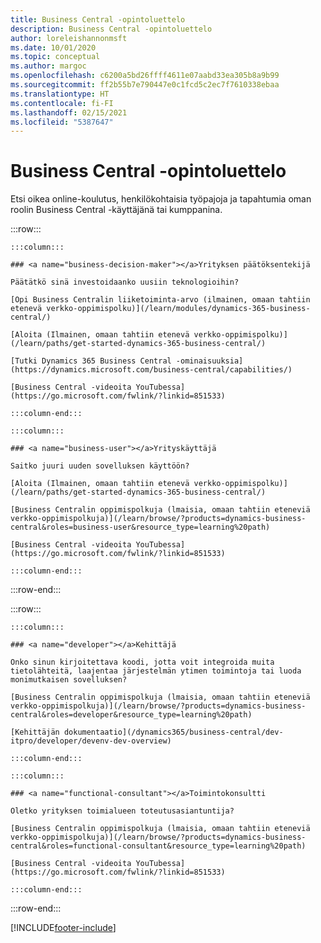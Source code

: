 ```yaml
---
title: Business Central -opintoluettelo
description: Business Central -opintoluettelo
author: loreleishannonmsft
ms.date: 10/01/2020
ms.topic: conceptual
ms.author: margoc
ms.openlocfilehash: c6200a5bd26ffff4611e07aabd33ea305b8a9b99
ms.sourcegitcommit: ff2b55b7e790447e0c1fcd5c2ec7f7610338ebaa
ms.translationtype: HT
ms.contentlocale: fi-FI
ms.lasthandoff: 02/15/2021
ms.locfileid: "5387647"
---
```

# <a name="business-central-learning-catalog"></a>Business Central -opintoluettelo

Etsi oikea online-koulutus, henkilökohtaisia työpajoja ja tapahtumia oman roolin Business Central -käyttäjänä tai kumppanina.

:::row:::

    :::column:::

    ### <a name="business-decision-maker"></a>Yrityksen päätöksentekijä

    Päätätkö sinä investoidaanko uusiin teknologioihin? 

    [Opi Business Centralin liiketoiminta-arvo (ilmainen, omaan tahtiin etenevä verkko-oppimispolku)](/learn/modules/dynamics-365-business-central/)

    [Aloita (Ilmainen, omaan tahtiin etenevä verkko-oppimispolku)](/learn/paths/get-started-dynamics-365-business-central/)

    [Tutki Dynamics 365 Business Central -ominaisuuksia](https://dynamics.microsoft.com/business-central/capabilities/)

    [Business Central -videoita YouTubessa](https://go.microsoft.com/fwlink/?linkid=851533)

    :::column-end:::

    :::column:::

    ### <a name="business-user"></a>Yrityskäyttäjä

    Saitko juuri uuden sovelluksen käyttöön? 

    [Aloita (Ilmainen, omaan tahtiin etenevä verkko-oppimispolku)](/learn/paths/get-started-dynamics-365-business-central/)

    [Business Centralin oppimispolkuja (lmaisia, omaan tahtiin eteneviä verkko-oppimispolkuja)](/learn/browse/?products=dynamics-business-central&roles=business-user&resource_type=learning%20path)

    [Business Central -videoita YouTubessa](https://go.microsoft.com/fwlink/?linkid=851533)

    :::column-end:::

:::row-end:::

:::row:::

    :::column:::

    ### <a name="developer"></a>Kehittäjä

    Onko sinun kirjoitettava koodi, jotta voit integroida muita tietolähteitä, laajentaa järjestelmän ytimen toimintoja tai luoda monimutkaisen sovelluksen?

    [Business Centralin oppimispolkuja (lmaisia, omaan tahtiin eteneviä verkko-oppimispolkuja)](/learn/browse/?products=dynamics-business-central&roles=developer&resource_type=learning%20path)

    [Kehittäjän dokumentaatio](/dynamics365/business-central/dev-itpro/developer/devenv-dev-overview)

    :::column-end:::

    :::column:::

    ### <a name="functional-consultant"></a>Toimintokonsultti
    
    Oletko yrityksen toimialueen toteutusasiantuntija? 

    [Business Centralin oppimispolkuja (lmaisia, omaan tahtiin eteneviä verkko-oppimispolkuja)](/learn/browse/?products=dynamics-business-central&roles=functional-consultant&resource_type=learning%20path)

    [Business Central -videoita YouTubessa](https://go.microsoft.com/fwlink/?linkid=851533)

    :::column-end:::

:::row-end:::


[!INCLUDE[footer-include](../includes/footer-banner.md)]